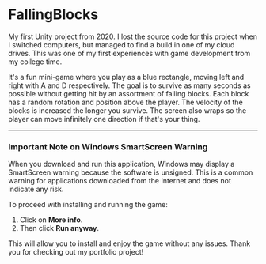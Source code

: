 # FallingBlocks
 My first Unity project from 2020. I lost the source code for this project when I switched computers, but managed to find a build in one of my cloud drives. This was one of my first experiences with game development from my college time. 

 It's a fun mini-game where you play as a blue rectangle, moving left and right with A and D respectively. The goal is to survive as many seconds as possible without getting hit by an assortment of falling blocks. Each block has a random rotation and position above the player. The velocity of the blocks is increased the longer you survive. The screen also wraps so the player can move infinitely one direction if that's your thing.

 ---

 ### Important Note on Windows SmartScreen Warning

When you download and run this application, Windows may display a SmartScreen warning because the software is unsigned. This is a common warning for applications downloaded from the Internet and does not indicate any risk.

To proceed with installing and running the game:

1. Click on **More info**.
2. Then click **Run anyway**.

This will allow you to install and enjoy the game without any issues. Thank you for checking out my portfolio project!

